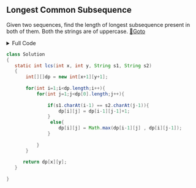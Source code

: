 ## Longest Common Subsequence 

Given two sequences, find the length of longest subsequence present in both of them. Both the strings are of uppercase. [🔗Goto](https://practice.geeksforgeeks.org/problems/longest-common-subsequence-1587115620/1/?page=2&difficulty[]=1&status[]=unsolved&sortBy=submissions#) 

<details>
<summary>Full Code</summary>

```java
import java.util.*;
import java.lang.*;
import java.io.*;

class GFG {
	public static void main (String[] args) {

		Scanner sc=new Scanner(System.in);
		int test=sc.nextInt();
		while(test-- > 0){
		    int p=sc.nextInt();             // Take size of both the strings as input
		    int q=sc.nextInt();
		    
		    String s1=sc.next();            // Take both the string as input
	        String s2=sc.next();
		    
		    Solution obj = new Solution();
		    
		    System.out.println(obj.lcs(p, q, s1, s2));
		}
	}
}
```
</details>

```java
class Solution
{
   static int lcs(int x, int y, String s1, String s2)
   {
       int[][]dp = new int[x+1][y+1];
       
       for(int i=1;i<dp.length;i++){
           for(int j=1;j<dp[0].length;j++){
           
               if(s1.charAt(i-1) == s2.charAt(j-1)){
                   dp[i][j] = dp[i-1][j-1]+1;
               }
                else{
                   dp[i][j] = Math.max(dp[i-1][j] , dp[i][j-1]);
               }
               
           }
       }
      
      return dp[x][y]; 
   }
   
}
```